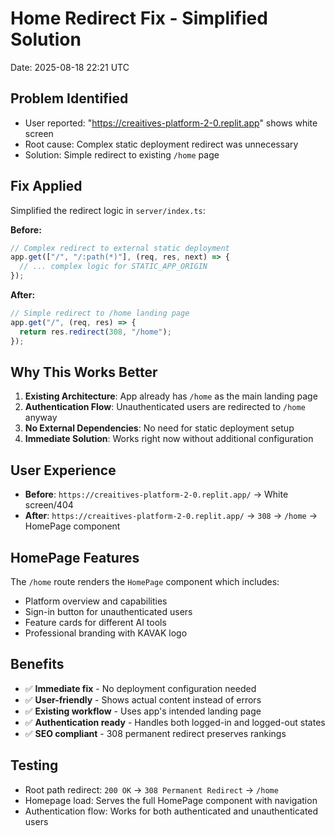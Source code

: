 # Home Redirect Fix - Simplified Solution
Date: 2025-08-18 22:21 UTC

## Problem Identified
- User reported: "https://creaitives-platform-2-0.replit.app" shows white screen
- Root cause: Complex static deployment redirect was unnecessary
- Solution: Simple redirect to existing `/home` page

## Fix Applied
Simplified the redirect logic in `server/index.ts`:

**Before:**
```typescript
// Complex redirect to external static deployment
app.get(["/", "/:path(*)"], (req, res, next) => {
  // ... complex logic for STATIC_APP_ORIGIN
});
```

**After:**
```typescript
// Simple redirect to /home landing page
app.get("/", (req, res) => {
  return res.redirect(308, "/home");
});
```

## Why This Works Better
1. **Existing Architecture**: App already has `/home` as the main landing page
2. **Authentication Flow**: Unauthenticated users are redirected to `/home` anyway
3. **No External Dependencies**: No need for static deployment setup
4. **Immediate Solution**: Works right now without additional configuration

## User Experience
- **Before**: `https://creaitives-platform-2-0.replit.app/` → White screen/404
- **After**: `https://creaitives-platform-2-0.replit.app/` → `308` → `/home` → HomePage component

## HomePage Features
The `/home` route renders the `HomePage` component which includes:
- Platform overview and capabilities
- Sign-in button for unauthenticated users
- Feature cards for different AI tools
- Professional branding with KAVAK logo

## Benefits
- ✅ **Immediate fix** - No deployment configuration needed
- ✅ **User-friendly** - Shows actual content instead of errors
- ✅ **Existing workflow** - Uses app's intended landing page
- ✅ **Authentication ready** - Handles both logged-in and logged-out states
- ✅ **SEO compliant** - 308 permanent redirect preserves rankings

## Testing
- Root path redirect: `200 OK` → `308 Permanent Redirect` → `/home`
- Homepage load: Serves the full HomePage component with navigation
- Authentication flow: Works for both authenticated and unauthenticated users